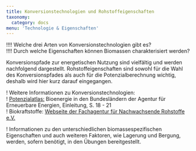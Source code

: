 ```yaml
---
title: Konversionstechnologien und Rohstoffeigenschaften
taxonomy:
  category: docs
menu: 'Technologie & Eigenschaften'
---
```


!!!! Welche drei Arten von Konversionstechnologien gibt es? <br>
!!!! Durch welche Eigenschaften können Biomassen charakterisiert werden?

Konversionspfade zur energetischen Nutzung sind vielfältig und werden nachfolgend dargestellt. Rohstoffeigenschaften sind sowohl für die Wahl des Konversionspfades als auch für die Potenzialberechnung wichtig, deshalb wird hier kurz darauf eingegangen.

! Weitere Informationen zu Konversionstechnologien: <br>
! [Potenzialatlas:](https://www.unendlich-viel-energie.de/mediathek/broschueren/potenzialatlas-bioenergie-in-den-bundeslaendern) Bioenergie in den Bundesländern der Agentur für Erneuerbare Energien, Einleitung, S. 18 - 21<br>
! Biokraftstoffe: [Webseite der Fachagentur für Nachwachsende Rohstoffe e.V.](https://biokraftstoffe.fnr.de/einstieg/)

! Informationen zu den unterschiedlichen biomassespezifischen Eigenschaften und auch weiteren Faktoren, wie Lagerung und Bergung, werden, sofern benötigt, in den Übungen bereitgestellt.
